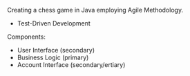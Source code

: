 Creating a chess game in Java employing Agile Methodology.

* Test-Driven Development

Components:

* User Interface (secondary)
* Business Logic (primary)
* Account Interface (secondary/ertiary)